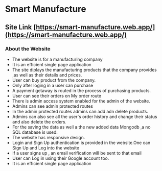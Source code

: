 # Smart Manufacture

## Site Link [https://smart-manufacture.web.app/](https://smart-manufacture.web.app/)

###

### About the Website
* The website is for a manufacturing company
* It is an efficient single page application
* The site diplays the manufacturing products that the company provides ,as well as their details and prices.
* User can buy product from the company. 
* Only after loging in a user can purchase
* A payment getaway is routed in the process of purchasing products.
* User can see their orders on My order route
* There is admin access system enabled for the admin of the website.
* Admins can see admin protected routes 
* In the admin protected routes admins can add adn delete products.
* Admins can also see all the user's order history and change their status and also delete the orders.
* For the saving the data as well a the new added data Mongodb ,a no SQL database is used.
* The website has responsive design.
* Login and Sign Up authentication is provided in the website.One can Sign Up and Log into the website
* If a user signs up , an email verification will be sent to that email
* User can Log in using their Google account too.
* It is an efficient single page application
